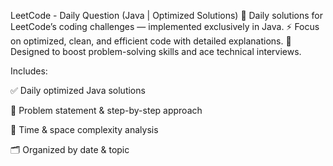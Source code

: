 LeetCode - Daily Question (Java | Optimized Solutions)
📅 Daily solutions for LeetCode’s coding challenges — implemented exclusively in Java.
⚡ Focus on optimized, clean, and efficient code with detailed explanations.
🚀 Designed to boost problem-solving skills and ace technical interviews.

Includes:

✅ Daily optimized Java solutions

📜 Problem statement & step-by-step approach

🧠 Time & space complexity analysis

🗂 Organized by date & topic
